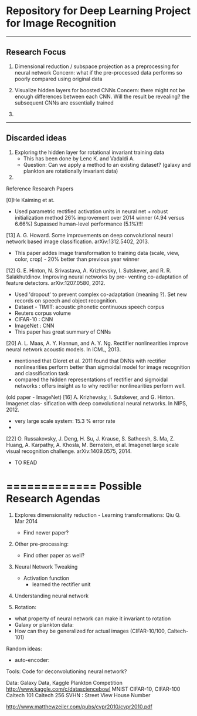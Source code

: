 Repository for Deep Learning Project for Image Recognition
==============



----
Research Focus
---- 
1. Dimensional reduction / subspace projection as a preprocessing for neural network
    Concern: what if the pre-processed data performs so poorly compared using original data

2. Visualize hidden layers for boosted CNNs
    Concern: there might not be enough differences between each CNN. Will the result be revealing? the subsequent CNNs are essentially trained 

3. 


----
Discarded ideas
----
1. Exploring the hidden layer for rotational invariant training data
    - This has been done by Lenc K. and Vadaldi A.
    - Question: Can we apply a method to an existing dataset? (galaxy and plankton are rotationally invariant data)
2. 





Reference Research Papers

[0]He Kaiming et at.
- Used parametric rectified activation units in neural net + robust initialization method
26% improvement over 2014 winner (4.94 versus 6.66%) Supassed human-level performance (5.1%)!!!


[13] A. G. Howard. Some improvements on deep convolutional neural network based image classification. arXiv:1312.5402, 2013.
- This paper addes image transformation to training data (scale, view, color, crop) - 20% better than previous year winner



[12] G. E. Hinton, N. Srivastava, A. Krizhevsky, I. Sutskever, and R. R. Salakhutdinov. Improving neural networks by pre- venting co-adaptation of feature detectors. arXiv:1207.0580, 2012.
- Used 'dropout' to prevent complex co-adaptation (meaning ?). Set new records on speech and object recognition.
- Dataset - TIMIT: acoustic phonetic continuous speech corpus
- Reuters corpus volume
- CIFAR-10 : CNN
- ImageNet : CNN
- This paper has great summary of CNNs



[20] A. L. Maas, A. Y. Hannun, and A. Y. Ng. Rectifier nonlinearities improve neural network acoustic models. In ICML, 2013.
- mentioned that Gloret et al. 2011 found that DNNs with rectifier nonlinearities perform better than sigmoidal model for image recognition and classification task
- compared the hidden representations of rectifier and sigmoidal networks : offers insight as to why rectifier nonlinearities perform well. 

(old paper - ImageNet)
[16] A. Krizhevsky, I. Sutskever, and G. Hinton. Imagenet clas- sification with deep convolutional neural networks. In NIPS, 2012.
- very large scale system: 15.3 % error rate
- 


[22] O. Russakovsky, J. Deng, H. Su, J. Krause, S. Satheesh,
S. Ma, Z. Huang, A. Karpathy, A. Khosla, M. Bernstein, et al. Imagenet large scale visual recognition challenge. arXiv:1409.0575, 2014.
- TO READ


=============
Possible Research Agendas
=============
1. Explores dimensionality reduction - Learning transformations: Qiu Q. Mar 2014
    - Find newer paper?
2. Other pre-processing:
    - Find other paper as well?

3. Neural Network Tweaking
    - Activation function
      - learned the rectifier unit 
  
4. Understanding neural network

5. Rotation: 
 - what property of neural network can make it invariant to rotation
 - Galaxy or plankton data:
 - How can they be generalized for actual images (CIFAR-10/100, Caltech-101)


Random ideas:
  - auto-encoder: 
  
Tools:
Code for deconvolutioning neural network? 

Data:
Galaxy Data, Kaggle Plankton Competition http://www.kaggle.com/c/datasciencebowl
MNIST
CIFAR-10, CIFAR-100
Caltech 101
Caltech 256
SVHN : Street View House Number


http://www.matthewzeiler.com/pubs/cvpr2010/cvpr2010.pdf

